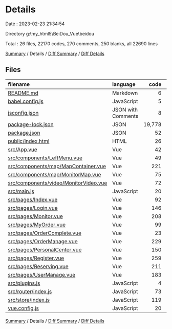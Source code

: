 # Details

Date : 2023-02-23 21:34:54

Directory g:\\my_html5\\BeiDou_Vue\\beidou

Total : 26 files,  22170 codes, 270 comments, 250 blanks, all 22690 lines

[Summary](results.md) / Details / [Diff Summary](diff.md) / [Diff Details](diff-details.md)

## Files
| filename | language | code | comment | blank | total |
| :--- | :--- | ---: | ---: | ---: | ---: |
| [README.md](/README.md) | Markdown | 6 | 0 | 2 | 8 |
| [babel.config.js](/babel.config.js) | JavaScript | 5 | 0 | 1 | 6 |
| [jsconfig.json](/jsconfig.json) | JSON with Comments | 8 | 12 | 0 | 20 |
| [package-lock.json](/package-lock.json) | JSON | 19,778 | 0 | 1 | 19,779 |
| [package.json](/package.json) | JSON | 52 | 0 | 1 | 53 |
| [public/index.html](/public/index.html) | HTML | 26 | 9 | 1 | 36 |
| [src/App.vue](/src/App.vue) | Vue | 42 | 1 | 7 | 50 |
| [src/components/LeftMenu.vue](/src/components/LeftMenu.vue) | Vue | 49 | 0 | 4 | 53 |
| [src/components/map/MapContainer.vue](/src/components/map/MapContainer.vue) | Vue | 221 | 51 | 23 | 295 |
| [src/components/map/MonitorMap.vue](/src/components/map/MonitorMap.vue) | Vue | 75 | 3 | 5 | 83 |
| [src/components/video/MonitorVideo.vue](/src/components/video/MonitorVideo.vue) | Vue | 72 | 53 | 4 | 129 |
| [src/main.js](/src/main.js) | JavaScript | 20 | 22 | 6 | 48 |
| [src/pages/Index.vue](/src/pages/Index.vue) | Vue | 92 | 6 | 6 | 104 |
| [src/pages/Login.vue](/src/pages/Login.vue) | Vue | 146 | 4 | 19 | 169 |
| [src/pages/Monitor.vue](/src/pages/Monitor.vue) | Vue | 208 | 3 | 25 | 236 |
| [src/pages/MyOrder.vue](/src/pages/MyOrder.vue) | Vue | 99 | 5 | 7 | 111 |
| [src/pages/OrderComplete.vue](/src/pages/OrderComplete.vue) | Vue | 23 | 0 | 4 | 27 |
| [src/pages/OrderManage.vue](/src/pages/OrderManage.vue) | Vue | 229 | 11 | 26 | 266 |
| [src/pages/PersonalCenter.vue](/src/pages/PersonalCenter.vue) | Vue | 150 | 1 | 17 | 168 |
| [src/pages/Register.vue](/src/pages/Register.vue) | Vue | 259 | 5 | 24 | 288 |
| [src/pages/Reserving.vue](/src/pages/Reserving.vue) | Vue | 211 | 2 | 21 | 234 |
| [src/pages/UserManage.vue](/src/pages/UserManage.vue) | Vue | 183 | 4 | 24 | 211 |
| [src/plugins.js](/src/plugins.js) | JavaScript | 4 | 2 | 0 | 6 |
| [src/router/index.js](/src/router/index.js) | JavaScript | 73 | 23 | 4 | 100 |
| [src/store/index.js](/src/store/index.js) | JavaScript | 119 | 24 | 13 | 156 |
| [vue.config.js](/vue.config.js) | JavaScript | 20 | 29 | 5 | 54 |

[Summary](results.md) / Details / [Diff Summary](diff.md) / [Diff Details](diff-details.md)